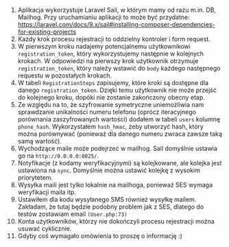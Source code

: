 1. Aplikacja wykorzystuje Laravel Sail, w którym mamy od razu m.in. DB, Mailhog. Przy uruchamianiu aplikacji to może być
   przydatne: https://laravel.com/docs/9.x/sail#installing-composer-dependencies-for-existing-projects
2. Każdy krok procesu rejestracji to oddzielny kontroler i form request.
3. W pierwszym kroku nadajemy potencjalnemu użytkownikowi `registration_token`, który wykorzystujemy następnie w
   kolejnych krokach. W odpowiedzi na pierwszy krok użytkownik otrzymuje `registration_token`, który należy wstawić
   do `body` każdego następnego requestu w pozostałych krokach.
4. W tabeli `RegistrationSteps` zapisujemy, które kroki są dostępne dla danego `registration_token`. Dzięki temu
   użytkownik nie może przejść do kolejnego kroku, dopóki nie zostanie zakończony obecny etap.
5. Ze względu na to, że szyfrowanie symetryczne uniemożliwia nam sprawdzanie unikalności numeru telefonu (oprócz
   iteracyjnego porównania zaszyfrowanych wartości) dodałem w tabeli `users` kolumnę `phone_hash`.
   Wykorzystałem `hash_hmac`, żeby utworzyć hash, który można porównywać (ponieważ dla danego numeru zwraca zawsze taką
   samą wartość).
6. Wychodzące maile może podejrzeć w mailhog. Sail domyślnie ustawia go na `http://0.0.0.0:8025/`.
7. Notyfikacje (z kodamy weryfikacyjnymi) są kolejkowane, ale kolejka jest ustawiona na `sync`. Domyślnie można ustawić
   kolejkę z wysokim priorytetem.
8. Wysyłka maili jest tylko lokalnie na mailhoga, ponieważ SES wymaga weryfikacji maila itp.
8. Ustawiłem dla kodu wysyłanego SMS również wysyłkę mailem. Zakładam, że tutaj będzie podobny problem jak z SES,
   dlatego do testów zostawiam email `(User.php:73)`
9. Konta użytkowników, którzy nie dokończyli procesu rejestracji można usuwać cyklicznie.
9. Gdyby coś wymagało omówienia to proszę o informację :)
